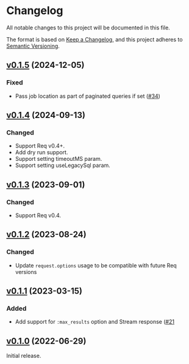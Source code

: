 # Changelog

All notable changes to this project will be documented in this file.

The format is based on [Keep a Changelog](https://keepachangelog.com/en/1.0.0/),
and this project adheres to [Semantic Versioning](https://semver.org/spec/v2.0.0.html).

## [v0.1.5](https://github.com/livebook-dev/req_bigquery/tree/v0.1.5) (2024-12-05)

### Fixed

- Pass job location as part of paginated queries if set ([#34](https://github.com/livebook-dev/req_bigquery/pull/34))

## [v0.1.4](https://github.com/livebook-dev/req_bigquery/tree/v0.1.4) (2024-09-13)

### Changed

- Support Req v0.4+.
- Add dry run support.
- Support setting timeoutMS param.
- Support setting useLegacySql param.

## [v0.1.3](https://github.com/livebook-dev/req_bigquery/tree/v0.1.3) (2023-09-01)

### Changed

- Support Req v0.4.

## [v0.1.2](https://github.com/livebook-dev/req_bigquery/tree/v0.1.2) (2023-08-24)

### Changed

- Update `request.options` usage to be compatible with future Req versions

## [v0.1.1](https://github.com/livebook-dev/req_bigquery/tree/v0.1.1) (2023-03-15)

### Added

- Add support for `:max_results` option and Stream response ([#21](https://github.com/livebook-dev/req_bigquery/pull/21)

## [v0.1.0](https://github.com/livebook-dev/req_bigquery/tree/v0.1.0) (2022-06-29)

Initial release.

